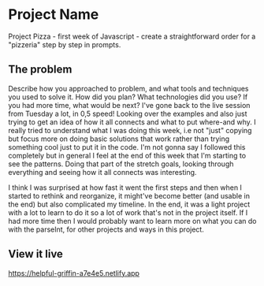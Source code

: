 # Project Name

Project Pizza - first week of Javascript - create a straightforward order for a "pizzeria" step by step in prompts.

## The problem

Describe how you approached to problem, and what tools and techniques you used to solve it. How did you plan? What technologies did you use? If you had more time, what would be next?
I've gone back to the live session from Tuesday a lot, in 0,5 speed! Looking over the examples and also just trying to get an idea of how it all connects and what to put where-and why.
I really tried to understand what I was doing this week, i.e not "just" copying but focus more on doing basic solutions that work rather than trying something cool just to put it in the code. 
I'm not gonna say I followed this completely but in general I feel at the end of this week that I'm starting to see the patterns. Doing that part of the stretch goals, looking through everything and seeing how it all connects was interesting.

I think I was surprised at how fast it went the first steps and then when I started to rethink and reorganize, it might've become better (and usable in the end) but also complicated my timeline. In the end, it was a light project with a lot to learn to do it so a lot of work that's not in the project itself.
If I had more time then I would probably want to learn more on what you can do with the parseInt, for other projects and ways in this project. 


## View it live

https://helpful-griffin-a7e4e5.netlify.app
